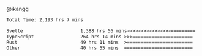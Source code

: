 @ikangg
<!--START_SECTION:waka-->

```txt
Total Time: 2,193 hrs 7 mins

Svelte                     1,388 hrs 56 mins>>>>>>>>>>>>>>>>=========   62.17 %
TypeScript                 264 hrs 14 mins >>>======================   11.83 %
Rust                       49 hrs 11 mins  >========================   02.20 %
Other                      40 hrs 55 mins  =========================   01.83 %
```

<!--END_SECTION:waka-->
